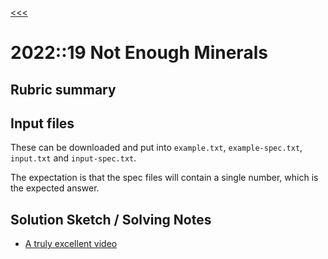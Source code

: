 [<<<](../../README.md)

# 2022::19 Not Enough Minerals

## Rubric summary

## Input files

These can be downloaded and put into `example.txt`, `example-spec.txt`, `input.txt` and `input-spec.txt`.

The expectation is that the spec files will contain a single number, which is the expected answer.

## Solution Sketch / Solving Notes

- [A truly excellent video](https://www.youtube.com/watch?v%253D5rb0vvJ7NCY)